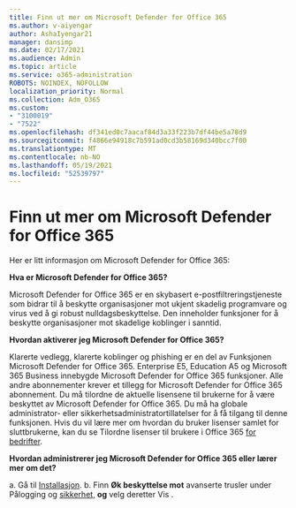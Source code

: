 ```yaml
---
title: Finn ut mer om Microsoft Defender for Office 365
ms.author: v-aiyengar
author: AshaIyengar21
manager: dansimp
ms.date: 02/17/2021
ms.audience: Admin
ms.topic: article
ms.service: o365-administration
ROBOTS: NOINDEX, NOFOLLOW
localization_priority: Normal
ms.collection: Adm_O365
ms.custom:
- "3100019"
- "7522"
ms.openlocfilehash: df341ed0c7aacaf84d3a33f223b7df44be5a78d9
ms.sourcegitcommit: f4866e94918c7b591ad0cd3b58169d340bcc7f00
ms.translationtype: MT
ms.contentlocale: nb-NO
ms.lasthandoff: 05/19/2021
ms.locfileid: "52539797"
---
```

# <a name="learn-about-microsoft-defender-for-office-365"></a>Finn ut mer om Microsoft Defender for Office 365

Her er litt informasjon om Microsoft Defender for Office 365:

**Hva er Microsoft Defender for Office 365?**

Microsoft Defender for Office 365 er en skybasert e-postfiltreringstjeneste som bidrar til å beskytte organisasjoner mot ukjent skadelig programvare og virus ved å gi robust nulldagsbeskyttelse. Den inneholder funksjoner for å beskytte organisasjoner mot skadelige koblinger i sanntid.

**Hvordan aktiverer jeg Microsoft Defender for Office 365?**

Klarerte vedlegg, klarerte koblinger og phishing er en del av Funksjonen Microsoft Defender for Office 365. Enterprise E5, Education A5 og Microsoft 365 Business innebygde Microsoft Defender for Office 365 funksjoner. Alle andre abonnementer krever et tillegg for Microsoft Defender for Office 365 abonnement. Du må tilordne de aktuelle lisensene til brukerne for å være beskyttet av Microsoft Defender for Office 365. Du må ha globale administrator- eller sikkerhetsadministratortillatelser for å få tilgang til denne funksjonen. Hvis du vil lære mer om hvordan du bruker lisenser samlet for sluttbrukerne, kan du se Tilordne lisenser til brukere i Office 365 [for bedrifter](https://go.microsoft.com/fwlink/?linkid=2093435).

**Hvordan administrerer jeg Microsoft Defender for Office 365 eller lærer mer om det?**

a. Gå til [Installasjon](https://go.microsoft.com/fwlink/p/?linkid=2075721).
b. Finn **Øk beskyttelse mot** avanserte trusler under Pålogging og [sikkerhet,](https://go.microsoft.com/fwlink/?linkid=2109302) **og** velg deretter Vis .
